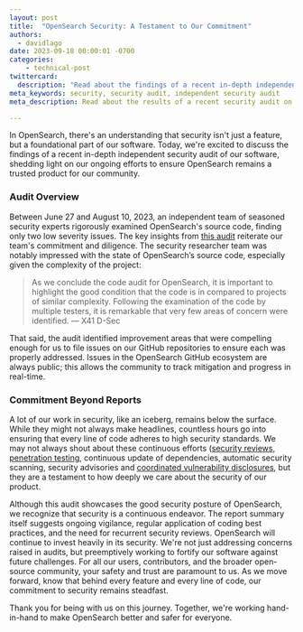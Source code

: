 ```yaml
---
layout: post
title:  "OpenSearch Security: A Testament to Our Commitment"
authors: 
  - davidlago
date: 2023-09-18 00:00:01 -0700
categories: 
    - technical-post
twittercard:
  description: "Read about the findings of a recent in-depth independent security audit of our software, shedding light on our ongoing efforts to ensure OpenSearch remains a trusted product for our community."
meta_keywords: security, security audit, independent security audit
meta_description: Read about the results of a recent security audit on the OpenSearch platform.

---
```


In OpenSearch, there's an understanding that security isn't just a feature, but a foundational part of our software. Today, we're excited to discuss the findings of a recent in-depth independent security audit of our software, shedding light on our ongoing efforts to ensure OpenSearch remains a trusted product for our community.

### **Audit Overview**

Between June 27 and August 10, 2023, an independent team of seasoned security experts rigorously examined OpenSearch's source code, finding only two low severity issues. The key insights from [this audit](https://ostif.org/opensearch-audit/) reiterate our team's commitment and diligence. The security researcher team was notably impressed with the state of OpenSearch’s source code, especially given the complexity of the project:


>As we conclude the code audit for OpenSearch, it is important to highlight the good condition that the code is in compared to projects of similar complexity. Following the examination of the code by multiple testers, it is remarkable that very few areas of concern were identified. — X41 D-Sec


That said, the audit identified improvement areas that were compelling enough for us to file issues on our GitHub repositories to ensure each was properly addressed. Issues in the OpenSearch GitHub ecosystem are always public; this allows the community to track mitigation and progress in real-time. 

### **Commitment Beyond Reports**

A lot of our work in security, like an iceberg, remains below the surface. While they might not always make headlines, countless hours go into ensuring that every line of code adheres to high security standards. We may not always shout about these continuous efforts ([security reviews, penetration testing](https://github.com/opensearch-project/.github/blob/main/RELEASING.md#security-reviews), continuous update of dependencies, automatic security scanning, security advisories and [coordinated vulnerability disclosures](https://github.com/opensearch-project/.github/blob/main/SECURITY.md), but they are a testament to how deeply we care about the security of our product.

Although this audit showcases the good security posture of OpenSearch, we recognize that security is a continuous endeavor. The report summary itself suggests ongoing vigilance, regular application of coding best practices, and the need for recurrent security reviews. OpenSearch will continue to invest heavily in its security. We're not just addressing concerns raised in audits, but preemptively working to fortify our software against future challenges. For all our users, contributors, and the broader open-source community, your safety and trust are paramount to us. As we move forward, know that behind every feature and every line of code, our commitment to security remains steadfast.

Thank you for being with us on this journey. Together, we're working hand-in-hand to make OpenSearch better and safer for everyone.
